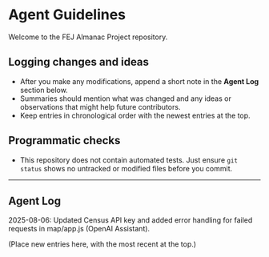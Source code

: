 # Agent Guidelines

Welcome to the FEJ Almanac Project repository.

## Logging changes and ideas

- After you make any modifications, append a short note in the **Agent Log** section below.
- Summaries should mention what was changed and any ideas or observations that might help future contributors.
- Keep entries in chronological order with the newest entries at the top.

## Programmatic checks

- This repository does not contain automated tests. Just ensure `git status` shows no untracked or modified files before you commit.

---

## Agent Log

2025-08-06: Updated Census API key and added error handling for failed requests in map/app.js (OpenAI Assistant).

(Place new entries here, with the most recent at the top.)
